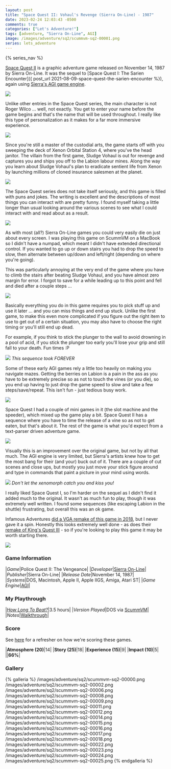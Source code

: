 ```yaml
---
layout: post
title: "Space Quest II: Vohaul's Revenge (Sierra On-Line) - 1987"
date: 2023-02-24 12:03:43 -0500
comments: true
categories: ["Let's Adventure!"]
tags: [adventure, "Sierra On-Line", AGI]
image: /images/adventure/sq2/scummvm-sq2-00001.png
series: lets_adventure
---
```

{% series_nav %}

[Space Quest II](https://en.wikipedia.org/wiki/Space_Quest_II) is a graphic adventure game released on November 14, 1987 by Sierra On-Line. It was the sequel to [Space Quest I: The Sarien Encounter]({ post_url 2021-08-09-space-quest-the-sarien-encounter %}), again using [Sierra's AGI game engine](https://en.wikipedia.org/wiki/Adventure_Game_Interpreter).

![](/images/adventure/sq2/scummvm-sq2-00004.png)

Unlike other entries in the Space Quest series, the main character is not Roger Wilco ... well, not exactly. You get to enter your name before the game begins and that's the name that will be used throughout. I really like this type of personalization as it makes for a far more immersive experience.

![](/images/adventure/sq2/scummvm-sq2-00003.png)

Since you're still a master of the custodial arts, the game starts off with you sweeping the deck of Xenon Orbital Station 4, where you've the head janitor. The villain from the first game, Sludge Vohaul is out for revenge and captures you and ships you off to the Labion labour mines. Along the way you learn about Sludge Vohaul's plan to eradicate sentient life from Xenon by launching millions of cloned insurance salesmen at the planet.

![](/images/adventure/sq2/scummvm-sq2-00019.png)

The Space Quest series does not take itself seriously, and this game is filled with puns and jokes. The writing is excellent and the descriptions of most things you can interact with are pretty funny. I found myself taking a little longer than usual looking around the various scenes to see what I could interact with and read about as a result.

![](/images/adventure/sq2/scummvm-sq2-00010.png)

As with most (all?) Sierra On-Line games you could very easily die on just about every screen. I was playing this game on ScummVM on a MacBook so I didn't have a numpad, which meant I didn't have extended directional control. If you wanted to go up or down stairs you had to drop the speed to slow, then alternate between up/down and left/right (depending on where you're going).

This was particularly annoying at the very end of the game where you have to climb the stairs after beating Sludge Vohaul, and you have almost zero margin for error. I forgot to save for a while leading up to this point and fell and died after a couple steps ...

![](/images/adventure/sq2/scummvm-sq2-00021.png)

Basically everything you do in this game requires you to pick stuff up and use it later ... and you can miss things and end up stuck. Unlike the first game, to make this even more complicated if you figure out the right item to use to get out of a certain situation, you may also have to choose the right timing or you'll still end up dead.

For example, if you think to stick the plunger to the wall to avoid drowning in a pool of acid, if you stick the plunger too early you'll lose your grip and still fall to your death. Fun times :P

![](/images/adventure/sq2/scummvm-sq2-00007.png)
_This sequence took FOREVER_

Some of these early AGI games rely a little too heavily on making you navigate mazes. Getting the berries on Labion is a pain in the ass as you have to be extremely precise so as not to touch the vines (or you die), so you end up having to just drop the game speed to slow and take a few steps/save/repeat. This isn't fun - just tedious busy work.

![](/images/adventure/sq2/scummvm-sq2-00013.png)

Space Quest I had a couple of mini games in it (the slot machine and the speeder), which mixed up the game play a bit. Space Quest II has a sequence where you have to time the release of a vine so as not to get eaten, but that's about it. The rest of the game is what you'd expect from a text-parser driven adventure game.

![](/images/adventure/sq2/scummvm-sq2-00005.png)

Visually this is an improvement over the original game, but not by all that much. The AGI engine is very limited, but Sierra's artists knew how to get the most bang for their (and your) buck out of it. There are a couple of cut scenes and close ups, but mostly you just move your stick figure around and type in commands that paint a picture in your mind using words.

![](/images/adventure/sq2/scummvm-sq2-00020.png)
_Don't let the xenomorph catch you and kiss you!_

I really liked Space Quest I, so I'm harder on the sequel as I didn't find it added much to the original. It wasn't as much fun to play, though it was extremely well written. I found some sequences (like escaping Labion in the shuttle) frustrating, but overall this was an ok game.

Infamous Adventures [did a VGA remake of this game in 2018](https://infamousadventures.itch.io/space-quest-ii-vga-remake), but I never gave it a spin. Honestly this looks extremely well done - as does their [remake of King's Quest III](https://infamousadventures.itch.io/kings-quest-iii-vga-remake) - so if you're looking to play this game it may be worth starting there.

![](/images/adventure/sq2/scummvm-sq2-00026.png)

### Game Information

|*Game*|Police Quest II: The Vengeance|
|*Developer*|[Sierra On-Line](https://en.wikipedia.org/wiki/Sierra_Entertainment)|
|*Publisher*|Sierra On-Line|
|*Release Date*|November 14, 1987|
|*Systems*|DOS, Macintosh, Apple II, Apple IIGS, Amiga, Atari ST|
|*Game Engine*|[AGI](https://wiki.scummvm.org/index.php/AGI)|

### My Playthrough

|*[How Long To Beat?](https://howlongtobeat.com/game/8864)*|3.5 hours|
|*Version Played*|DOS via [ScummVM](https://www.scummvm.org/)|
|*Notes*|[Walkthrough](http://gamerwalkthroughs.com/space-quest-2-walkthrough-vohauls-revenge/)|

### Score

See [here](https://www.alexbevi.com/blog/2021/07/28/adventure-games-1980-1999/#scoring) for a refresher on how we're scoring these games.

|**Atmosphere (20)**|14|
|**Story (25)**|18|
|**Experience (15)**|9|
|**Impact (10)**|5|
||**66%**|

### Gallery

{% galleria %}
/images/adventure/sq2/scummvm-sq2-00000.png
/images/adventure/sq2/scummvm-sq2-00002.png
/images/adventure/sq2/scummvm-sq2-00006.png
/images/adventure/sq2/scummvm-sq2-00008.png
/images/adventure/sq2/scummvm-sq2-00009.png
/images/adventure/sq2/scummvm-sq2-00011.png
/images/adventure/sq2/scummvm-sq2-00012.png
/images/adventure/sq2/scummvm-sq2-00014.png
/images/adventure/sq2/scummvm-sq2-00015.png
/images/adventure/sq2/scummvm-sq2-00016.png
/images/adventure/sq2/scummvm-sq2-00017.png
/images/adventure/sq2/scummvm-sq2-00018.png
/images/adventure/sq2/scummvm-sq2-00022.png
/images/adventure/sq2/scummvm-sq2-00023.png
/images/adventure/sq2/scummvm-sq2-00024.png
/images/adventure/sq2/scummvm-sq2-00025.png
{% endgalleria %}